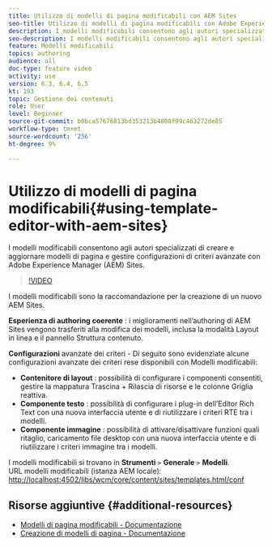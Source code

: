 ```yaml
---
title: Utilizzo di modelli di pagina modificabili con AEM Sites
seo-title: Utilizzo di modelli di pagina modificabili con Adobe Experience Manager Sites
description: I modelli modificabili consentono agli autori specializzati di creare e aggiornare modelli di pagina e gestire configurazioni di criteri avanzate con AEM Sites.
seo-description: I modelli modificabili consentono agli autori specializzati di creare e aggiornare modelli di pagina e gestire configurazioni di criteri avanzate con Adobe Experience Manager Sites.
feature: Modelli modificabili
topics: authoring
audience: all
doc-type: feature video
activity: use
version: 6.3, 6.4, 6.5
kt: 193
topic: Gestione dei contenuti
role: User
level: Beginner
source-git-commit: b0bca57676813bd353213b4808f99c463272de85
workflow-type: tm+mt
source-wordcount: '256'
ht-degree: 9%

---
```



# Utilizzo di modelli di pagina modificabili{#using-template-editor-with-aem-sites}

I modelli modificabili consentono agli autori specializzati di creare e aggiornare modelli di pagina e gestire configurazioni di criteri avanzate con Adobe Experience Manager (AEM) Sites.

>[!VIDEO](https://video.tv.adobe.com/v/326784/?quality=12&learn=on)

I modelli modificabili sono la raccomandazione per la creazione di un nuovo AEM Sites.

**Esperienza di authoring coerente** : i miglioramenti nell’authoring di AEM Sites vengono trasferiti alla modifica dei modelli, inclusa la modalità Layout in linea e il pannello Struttura contenuto.

**Configurazioni**  avanzate dei criteri - Di seguito sono evidenziate alcune configurazioni avanzate dei criteri rese disponibili con Modelli modificabili:

* **Contenitore di layout** : possibilità di configurare i componenti consentiti, gestire la mappatura Trascina + Rilascia di risorse e le colonne Griglia reattiva.
* **Componente testo** : possibilità di configurare i plug-in dell’Editor Rich Text con una nuova interfaccia utente e di riutilizzare i criteri RTE tra i modelli.
* **Componente immagine** : possibilità di attivare/disattivare funzioni quali ritaglio, caricamento file desktop con una nuova interfaccia utente e di riutilizzare i criteri immagine tra i modelli.

I modelli modificabili si trovano in **Strumenti** `>` **Generale** `>` **Modelli**.\
URL modelli modificabili (istanza AEM locale): [http://localhost:4502/libs/wcm/core/content/sites/templates.html/conf](http://localhost:4502/libs/wcm/core/content/sites/templates.html/conf)

## Risorse aggiuntive {#additional-resources}

* [Modelli di pagina modificabili - Documentazione](https://docs.adobe.com/content/help/it-IT/experience-manager-65/developing/platform/templates/page-templates-editable.html)
* [Creazione di modelli di pagina - Documentazione](https://docs.adobe.com/content/help/en/experience-manager-65/authoring/siteandpage/templates.html)
